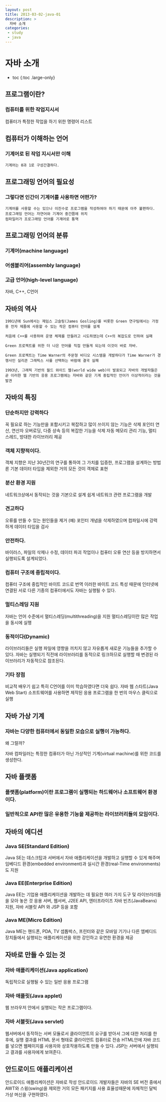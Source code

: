 ```yaml
---
layout: post
title: 2013-03-02-java-01
description: >
  자바 소개
categories:
 - study
 - java
---
```


# 자바 소개

* toc
{:toc .large-only}

## 프로그램이란?

### 컴퓨터를 위한 작업지시서
컴퓨터가 특정한 작업을 하기 위한 명령어 리스트


## 컴퓨터가 이해하는 언어

### 기계어로 된 작업 지시서만 이해

~~~
기계어는 0과 1로 구성간결하다.
~~~

## 프로그래밍 언어의 필요성

### 그렇다면 인간이 기계어를 사용하면 어떤가?

~~~
기계어를 사용할 수는 있으나 이진수로 프로그램을 작성하여야 하기 때문에 아주 불편하다. 
프로그래밍 언어는 자연어와 기계어 중간쯤에 위치
컴파일러가 프로그래밍 언어를 기계어로 통역 
~~~

## 프로그래밍 언어의 분류

### 기계어(machine language) 
### 어셈블리어(assembly language) 
### 고급 언어(high-level language)
자바, C++, C언어 


## 자바의 역사

~~~
1991년에 Sun에서는 제임스 고슬링(James Gosling)를 비롯한 Green 연구팀에서는 가정용 전자 제품에 사용할 수 있는 작은 컴퓨터 언어를 설계

처음에 C++를 사용하여 운영 체제를 만들려고 시도하였는데 C++의 복잡도로 인하여 실패

Green 프로젝트를 위한 더 나은 언어를 직접 만들게 되는데 이것이 바로 자바. 

Green 프로젝트는 Time Warner의 주문형 비디오 시스템을 개발하다가 Time Warner가 경쟁사인 실리콘 그래픽스 사를 선택하는 바람에 결국 실패

1993년, 그래픽 기반의 월드 와이드 웹(world wide web)이 발표되고 자바의 개발자들은 곧 이러한 웹 기반의 응용 프로그램에는 자바와 같은 기계 중립적인 언어가 이상적이라는 것을 발견
~~~

## 자바의 특징

### 단순하지만 강력하다
꼭 필요로 하는 기능만을 포함시키고 복잡하고 많이 쓰이지 않는 기능은 삭제
포인터 연산, 연산자 오버로딩, 다중 상속 등의 복잡한 기능을 삭제
자동 메모리 관리 기능, 멀티 스레드, 방대한 라이브러리 제공

### 객체 지향적이다.
객체 지향은 지난 30년간의 연구를 통하여 그 가치를 입증한, 프로그램을 설계하는 방법론
기본 데이터 타입을 제외한 거의 모든 것이 객체로 표현

### 분산 환경 지원
네트워크상에서 동작되는 것을 기본으로 설계
쉽게 네트워크 관련 프로그램을 개발

### 견고하다
오류를 만들 수 있는 원인들을 제거
(예) 포인터 개념을 삭제하였으며 컴파일시에 강력하게 데이터 타입을 검사

### 안전하다.
바이러스, 파일의 삭제나 수정, 데이터 파괴 작업이나 컴퓨터 오류 연산 등을 방지하면서 실행되도록 설계되었다. 

### 컴퓨터 구조에 중립적이다.
컴퓨터 구조에 중립적인 바이트 코드로 번역
이러한 바이트 코드 특성 때문에 인터넷에 연결된 서로 다른 기종의 컴퓨터에서도 자바는 실행될 수 있다.

### 멀티스레딩 지원
자바는 언어 수준에서 멀티스레딩(multithreading)을 지원
멀티스레딩이란 많은 작업을 동시에 실행

### 동적이다(Dynamic)
라이브러리들은 실행 파일에 영향을 끼치지 않고 자유롭게 새로운 기능들을 추가할 수 있다. 
자바는 실행되기 직전에 라이브러리를 동적으로 링크하므로 실행할 때 변경된 라이브러리가 자동적으로 참조된다. 

### 기타 장점
비교적 배우기 쉽고 특히 C언어를 이미 학습하였다면 더욱 쉽다. 
자바 웹 스타트(Java Web Start) 소프트웨어를 사용하면 제작된 응용 프로그램을 한 번의 마우스 클릭으로 실행

## 자바 가상 기계

### 자바는 다양한 컴퓨터에서 동일한 모습으로 실행이 가능하다.
왜 그럴까?

자바 컴파일러는 특정한 컴퓨터가 아닌 가상적인 기계(virtual machine)를 위한 코드를 생성한다. 

## 자바 플랫폼
### 플랫폼(platform)이란 프로그램이 실행되는 하드웨어나 소프트웨어 환경이다.
### 일반적으로 API란 많은 유용한 기능을 제공하는 라이브러리들의 모임이다. 

## 자바의 에디션

### Java SE(Standard Edition)

Java SE는 데스크탑과 서버에서 자바 애플리케이션을 개발하고 실행할 수 있게 해주며 임베디드 환경(embedded environment)과 실시간 환경(real-Time environments)도 지원


### Java EE(Enterprise Edition)
Java EE는 기업용 애플리케이션을 개발하는 데 필요한 여러 가지 도구 및 라이브러리들을 모아 놓은 것
응용 서버, 웹서버, J2EE API, 엔터프라이즈 자바 빈즈(JavaBeans) 지원, 자바 서블릿 API 와 JSP 등을 포함


### Java ME(Micro Edition)
Java ME는 핸드폰, PDA, TV 셉톱박스, 프린터와 같은 모바일 기기나 다른 엠베디드 장치들에서 실행되는 애플리케이션을 위한 강인하고 유연한 환경을 제공 

## 자바로 만들 수 있는 것
### 자바 애플리케이션(Java application)
독립적으로 실행될 수 있는 일반 응용 프로그램
### 자바 애플릿(Java applet)
웹 브라우저 안에서 실행되는 작은 프로그램이다. 
### 자바 서블릿(Java servlet)
웹서버에서 동작하는 서버 모듈로서 클라이언트의 요구를 받아서 그에 대한 처리를 한 후에, 실행 결과를 HTML 문서 형태로 클라이언트 컴퓨터로 전송
HTML안에 자바 코드를 넣으면 웹페이지를 사용자와 상호작용하도록 만들 수 있다. JSP는 서버에서 실행되고 결과를 사용자에게 보여준다. 

## 안드로이드 애플리케이션

안드로이드 애플리케이션은 자바로 작성
안드로이드 개발자들은 자바의 SE 버전 중에서 AWT와 스윙(swing)을 제외한 거의 모든 패키지를 사용
효율성때문에 자체적인 달빅 가상 머신을 구현하였다. 



